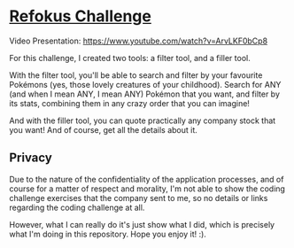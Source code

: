 # [Refokus Challenge](https://refokuschallenge.netlify.app/)

Video Presentation: https://www.youtube.com/watch?v=ArvLKF0bCp8

For this challenge, I created two tools: a filter tool, and a filler tool.

With the filter tool, you'll be able to search and filter by your favourite Pokémons (yes, those lovely creatures of
your childhood). Search for ANY (and when I mean ANY, I mean ANY) Pokémon that you want, and filter by its stats,
combining them in any crazy order that you can imagine!

And with the filler tool, you can quote practically any company stock that you want! And of course, get all the details
about it.

## Privacy

Due to the nature of the confidentiality of the application processes, and of course for a matter of respect and
morality, I'm not able to show the coding challenge exercises that the company sent to me, so no details or links
regarding the coding challenge at all.

However, what I can really do it's just show what I did, which is precisely what I'm doing in this repository. Hope you
enjoy it! :).
